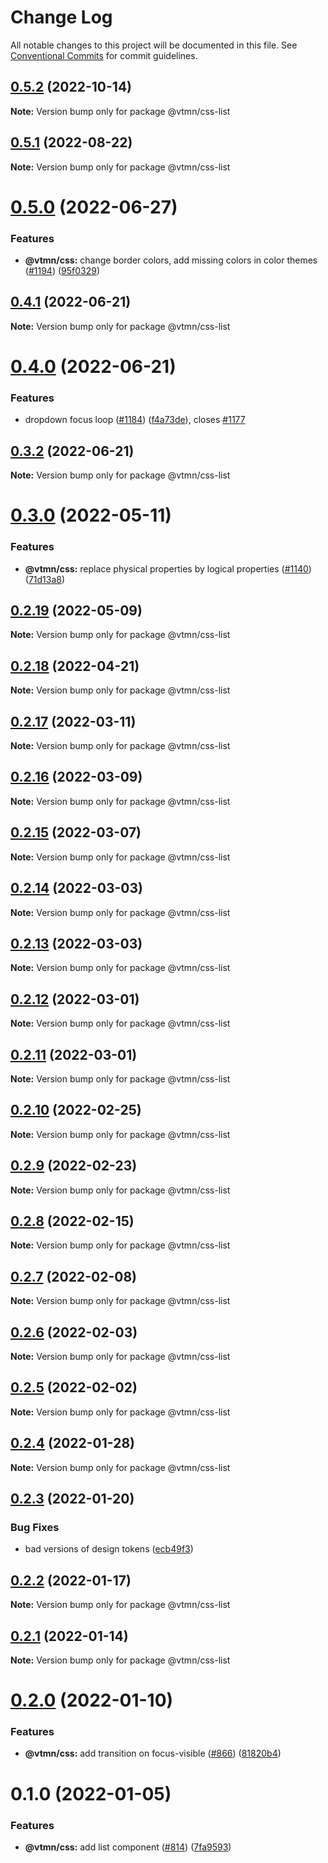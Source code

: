 # Change Log

All notable changes to this project will be documented in this file.
See [Conventional Commits](https://conventionalcommits.org) for commit guidelines.

## [0.5.2](https://github.com/Decathlon/vitamin-web/compare/@vtmn/css-list@0.5.1...@vtmn/css-list@0.5.2) (2022-10-14)

**Note:** Version bump only for package @vtmn/css-list

## [0.5.1](https://github.com/Decathlon/vitamin-web/compare/@vtmn/css-list@0.5.0...@vtmn/css-list@0.5.1) (2022-08-22)

**Note:** Version bump only for package @vtmn/css-list

# [0.5.0](https://github.com/Decathlon/vitamin-web/compare/@vtmn/css-list@0.4.1...@vtmn/css-list@0.5.0) (2022-06-27)

### Features

- **@vtmn/css:** change border colors, add missing colors in color themes ([#1194](https://github.com/Decathlon/vitamin-web/issues/1194)) ([95f0329](https://github.com/Decathlon/vitamin-web/commit/95f032995684e909ad7aa868ea86717bbfc2786d))

## [0.4.1](https://github.com/Decathlon/vitamin-web/compare/@vtmn/css-list@0.4.0...@vtmn/css-list@0.4.1) (2022-06-21)

**Note:** Version bump only for package @vtmn/css-list

# [0.4.0](https://github.com/Decathlon/vitamin-web/compare/@vtmn/css-list@0.3.0...@vtmn/css-list@0.4.0) (2022-06-21)

### Features

- dropdown focus loop ([#1184](https://github.com/Decathlon/vitamin-web/issues/1184)) ([f4a73de](https://github.com/Decathlon/vitamin-web/commit/f4a73de326af16a3e0265db87a21237ad7817b0d)), closes [#1177](https://github.com/Decathlon/vitamin-web/issues/1177)

## [0.3.2](https://github.com/Decathlon/vitamin-web/compare/@vtmn/css-list@0.3.0...@vtmn/css-list@0.3.2) (2022-06-21)

**Note:** Version bump only for package @vtmn/css-list

# [0.3.0](https://github.com/Decathlon/vitamin-web/compare/@vtmn/css-list@0.2.19...@vtmn/css-list@0.3.0) (2022-05-11)

### Features

- **@vtmn/css:** replace physical properties by logical properties ([#1140](https://github.com/Decathlon/vitamin-web/issues/1140)) ([71d13a8](https://github.com/Decathlon/vitamin-web/commit/71d13a8163fec6e3fc3c29647fbeadf46071b6ee))

## [0.2.19](https://github.com/Decathlon/vitamin-web/compare/@vtmn/css-list@0.2.18...@vtmn/css-list@0.2.19) (2022-05-09)

**Note:** Version bump only for package @vtmn/css-list

## [0.2.18](https://github.com/Decathlon/vitamin-web/compare/@vtmn/css-list@0.2.17...@vtmn/css-list@0.2.18) (2022-04-21)

**Note:** Version bump only for package @vtmn/css-list

## [0.2.17](https://github.com/Decathlon/vitamin-web/compare/@vtmn/css-list@0.2.16...@vtmn/css-list@0.2.17) (2022-03-11)

**Note:** Version bump only for package @vtmn/css-list

## [0.2.16](https://github.com/Decathlon/vitamin-web/compare/@vtmn/css-list@0.2.15...@vtmn/css-list@0.2.16) (2022-03-09)

**Note:** Version bump only for package @vtmn/css-list

## [0.2.15](https://github.com/Decathlon/vitamin-web/compare/@vtmn/css-list@0.2.14...@vtmn/css-list@0.2.15) (2022-03-07)

**Note:** Version bump only for package @vtmn/css-list

## [0.2.14](https://github.com/Decathlon/vitamin-web/compare/@vtmn/css-list@0.2.13...@vtmn/css-list@0.2.14) (2022-03-03)

**Note:** Version bump only for package @vtmn/css-list

## [0.2.13](https://github.com/Decathlon/vitamin-web/compare/@vtmn/css-list@0.2.12...@vtmn/css-list@0.2.13) (2022-03-03)

**Note:** Version bump only for package @vtmn/css-list

## [0.2.12](https://github.com/Decathlon/vitamin-web/compare/@vtmn/css-list@0.2.11...@vtmn/css-list@0.2.12) (2022-03-01)

**Note:** Version bump only for package @vtmn/css-list

## [0.2.11](https://github.com/Decathlon/vitamin-web/compare/@vtmn/css-list@0.2.10...@vtmn/css-list@0.2.11) (2022-03-01)

**Note:** Version bump only for package @vtmn/css-list

## [0.2.10](https://github.com/Decathlon/vitamin-web/compare/@vtmn/css-list@0.2.9...@vtmn/css-list@0.2.10) (2022-02-25)

**Note:** Version bump only for package @vtmn/css-list

## [0.2.9](https://github.com/Decathlon/vitamin-web/compare/@vtmn/css-list@0.2.8...@vtmn/css-list@0.2.9) (2022-02-23)

**Note:** Version bump only for package @vtmn/css-list

## [0.2.8](https://github.com/Decathlon/vitamin-web/compare/@vtmn/css-list@0.2.7...@vtmn/css-list@0.2.8) (2022-02-15)

**Note:** Version bump only for package @vtmn/css-list

## [0.2.7](https://github.com/Decathlon/vitamin-web/compare/@vtmn/css-list@0.2.6...@vtmn/css-list@0.2.7) (2022-02-08)

**Note:** Version bump only for package @vtmn/css-list

## [0.2.6](https://github.com/Decathlon/vitamin-web/compare/@vtmn/css-list@0.2.5...@vtmn/css-list@0.2.6) (2022-02-03)

**Note:** Version bump only for package @vtmn/css-list

## [0.2.5](https://github.com/Decathlon/vitamin-web/compare/@vtmn/css-list@0.2.4...@vtmn/css-list@0.2.5) (2022-02-02)

**Note:** Version bump only for package @vtmn/css-list

## [0.2.4](https://github.com/Decathlon/vitamin-web/compare/@vtmn/css-list@0.2.3...@vtmn/css-list@0.2.4) (2022-01-28)

**Note:** Version bump only for package @vtmn/css-list

## [0.2.3](https://github.com/Decathlon/vitamin-web/compare/@vtmn/css-list@0.2.2...@vtmn/css-list@0.2.3) (2022-01-20)

### Bug Fixes

- bad versions of design tokens ([ecb49f3](https://github.com/Decathlon/vitamin-web/commit/ecb49f3d1e672cb3ba78c23dc64fd899ea4a08c1))

## [0.2.2](https://github.com/Decathlon/vitamin-web/compare/@vtmn/css-list@0.2.1...@vtmn/css-list@0.2.2) (2022-01-17)

**Note:** Version bump only for package @vtmn/css-list

## [0.2.1](https://github.com/Decathlon/vitamin-web/compare/@vtmn/css-list@0.2.0...@vtmn/css-list@0.2.1) (2022-01-14)

**Note:** Version bump only for package @vtmn/css-list

# [0.2.0](https://github.com/Decathlon/vitamin-web/compare/@vtmn/css-list@0.1.0...@vtmn/css-list@0.2.0) (2022-01-10)

### Features

- **@vtmn/css:** add transition on focus-visible ([#866](https://github.com/Decathlon/vitamin-web/issues/866)) ([81820b4](https://github.com/Decathlon/vitamin-web/commit/81820b4ebfcd8df223b8415885cb37a5d4ab5bd2))

# 0.1.0 (2022-01-05)

### Features

- **@vtmn/css:** add list component ([#814](https://github.com/Decathlon/vitamin-web/issues/814)) ([7fa9593](https://github.com/Decathlon/vitamin-web/commit/7fa959314f72fcfbd8a2eadeb6d55147c63ff625))
